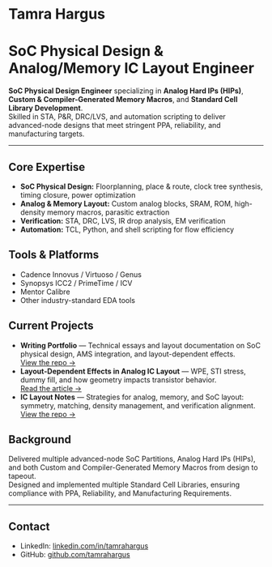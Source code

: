# Tamra Hargus

# SoC Physical Design & Analog/Memory IC Layout Engineer

**SoC Physical Design Engineer** specializing in **Analog Hard IPs (HIPs)**, **Custom & Compiler-Generated Memory Macros**, and **Standard Cell Library Development**.  
Skilled in STA, P&R, DRC/LVS, and automation scripting to deliver advanced-node designs that meet stringent PPA, reliability, and manufacturing targets.

---

## Core Expertise
- **SoC Physical Design:** Floorplanning, place & route, clock tree synthesis, timing closure, power optimization
- **Analog & Memory Layout:** Custom analog blocks, SRAM, ROM, high-density memory macros, parasitic extraction
- **Verification:** STA, DRC, LVS, IR drop analysis, EM verification
- **Automation:** TCL, Python, and shell scripting for flow efficiency

## Tools & Platforms
- Cadence Innovus / Virtuoso / Genus  
- Synopsys ICC2 / PrimeTime / ICV  
- Mentor Calibre  
- Other industry-standard EDA tools

## Current Projects
- **Writing Portfolio** — Technical essays and layout documentation on SoC physical design, AMS integration, and layout-dependent effects.  
  [View the repo →](https://github.com/tamrahargus/writing-portfolio)
- **Layout-Dependent Effects in Analog IC Layout** — WPE, STI stress, dummy fill, and how geometry impacts transistor behavior.  
  [Read the article →](https://github.com/tamrahargus/writing-portfolio/blob/main/layout-dependent-effects.md)
- **IC Layout Notes** — Strategies for analog, memory, and SoC layout: symmetry, matching, density management, and verification alignment.  
  [View the repo →](https://github.com/tamrahargus/ic-layout-notes)

## Background
Delivered multiple advanced-node SoC Partitions, Analog Hard IPs (HIPs), and both Custom and Compiler-Generated Memory Macros from design to tapeout.  
Designed and implemented multiple Standard Cell Libraries, ensuring compliance with PPA, Reliability, and Manufacturing Requirements.

---

## Contact
- LinkedIn: [linkedin.com/in/tamrahargus](https://linkedin.com/in/tamrahargus)  
- GitHub: [github.com/tamrahargus](https://github.com/tamrahargus)
